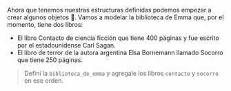 Ahora que tenemos nuestras estructuras definidas podemos empezar a crear algunos objetos :clap:. Vamos a modelar la biblioteca de Emma que, por el momento, tiene dos libros:

* El libro Contacto de ciencia ficción que tiene 400 páginas y fue escrito por el estadounidense Carl Sagan.
* El libro de terror de la autora argentina Elsa Bornemann llamado Socorro que tiene 250 páginas.

> Definí la `biblioteca_de_emma` y agregale los libros `contacto` y `socorro` en ese orden. 